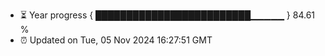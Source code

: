 - ⏳ Year progress { █████████████████████████▁▁▁▁▁ } 84.61 %
- ⏰ Updated on Tue, 05 Nov 2024 16:27:51 GMT


